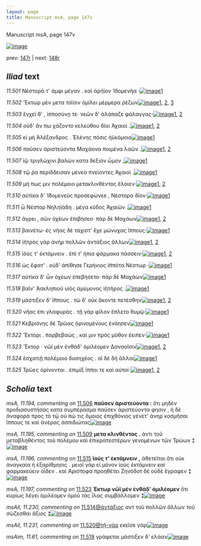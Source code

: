 ```yaml
---
layout: page
title: Manuscript msA, page 147v
---
```


Manuscript msA, page 147v

[![image](http://www.homermultitext.org/iipsrv?OBJ=IIP,1.0&FIF=/project/homer/pyramidal/deepzoom/hmt/vaimg/2017a/VA147VN_0649.tif&WID=100&CVT=JPEG)](http://www.homermultitext.org/ict2/?urn=urn:cite2:hmt:vaimg.2017a:VA147VN_0649)

prev:  [147r](../147r/) | next:  [148r](../148r/)

## *Iliad* text

*11.501* <a id="11.501"/> Νέστορά τ' ἀμφι μέγαν . καὶ ἀρήϊον Ἰδομενῆα ·[![image](http://www.homermultitext.org/iipsrv?OBJ=IIP,1.0&FIF=/project/homer/pyramidal/deepzoom/hmt/vaimg/2017a/VA147VN_0649.tif&RGN=0.493,0.2162,0.358,0.033&WID=1000&CVT=JPEG)](http://www.homermultitext.org/ict2/?urn=urn:cite2:hmt:vaimg.2017a:VA147VN_0649@0.493,0.2162,0.358,0.033)[1](#msA_11.164)

*11.502* <a id="11.502"/> Ἕκτωρ μὲν μετα τοῖσιν ὁμίλει μέρμερα ῥέζων[![image](http://www.homermultitext.org/iipsrv?OBJ=IIP,1.0&FIF=/project/homer/pyramidal/deepzoom/hmt/vaimg/2017a/VA147VN_0649.tif&RGN=0.495,0.2425,0.382,0.03&WID=1000&CVT=JPEG)](http://www.homermultitext.org/ict2/?urn=urn:cite2:hmt:vaimg.2017a:VA147VN_0649@0.495,0.2425,0.382,0.03)[1](#msAil_11.226), [2](#msA_11.192), [3](#msA_11.164)

*11.503* <a id="11.503"/> ἔγχεϊ θ' , ἱπποσύνῃ τε· νεῶν δ' ἀλάπαζε φάλαγγας·[![image](http://www.homermultitext.org/iipsrv?OBJ=IIP,1.0&FIF=/project/homer/pyramidal/deepzoom/hmt/vaimg/2017a/VA147VN_0649.tif&RGN=0.492,0.2628,0.413,0.027&WID=1000&CVT=JPEG)](http://www.homermultitext.org/ict2/?urn=urn:cite2:hmt:vaimg.2017a:VA147VN_0649@0.492,0.2628,0.413,0.027)[1](#msA_11.164), [2](#msA_11.193)

*11.504* <a id="11.504"/> οὐδ' ἄν πω χάζοντο κελεύθου δῖοι Ἀχαιοὶ .[![image](http://www.homermultitext.org/iipsrv?OBJ=IIP,1.0&FIF=/project/homer/pyramidal/deepzoom/hmt/vaimg/2017a/VA147VN_0649.tif&RGN=0.491,0.2815,0.328,0.024&WID=1000&CVT=JPEG)](http://www.homermultitext.org/ict2/?urn=urn:cite2:hmt:vaimg.2017a:VA147VN_0649@0.491,0.2815,0.328,0.024)[1](#msAil_11.228), [2](#msA_11.164)

*11.505* <a id="11.505"/> εἰ μὴ Ἀλέξανδρος . Ἑλένης πόσις ἠϋκόμοιο[![image](http://www.homermultitext.org/iipsrv?OBJ=IIP,1.0&FIF=/project/homer/pyramidal/deepzoom/hmt/vaimg/2017a/VA147VN_0649.tif&RGN=0.496,0.3003,0.37,0.027&WID=1000&CVT=JPEG)](http://www.homermultitext.org/ict2/?urn=urn:cite2:hmt:vaimg.2017a:VA147VN_0649@0.496,0.3003,0.37,0.027)[1](#msA_11.164)

*11.506* <a id="11.506"/> παῦσεν ἀριστεύοντα Μαχάονα ποιμένα λαῶν .[![image](http://www.homermultitext.org/iipsrv?OBJ=IIP,1.0&FIF=/project/homer/pyramidal/deepzoom/hmt/vaimg/2017a/VA147VN_0649.tif&RGN=0.496,0.3206,0.397,0.0278&WID=1000&CVT=JPEG)](http://www.homermultitext.org/ict2/?urn=urn:cite2:hmt:vaimg.2017a:VA147VN_0649@0.496,0.3206,0.397,0.0278)[1](#msA_11.194), [2](#msA_11.164)

*11.507* <a id="11.507"/> ἰῷ τριγλώχινι βαλὼν κατα δεξιὸν ὦμον ,[![image](http://www.homermultitext.org/iipsrv?OBJ=IIP,1.0&FIF=/project/homer/pyramidal/deepzoom/hmt/vaimg/2017a/VA147VN_0649.tif&RGN=0.502,0.3393,0.371,0.0255&WID=1000&CVT=JPEG)](http://www.homermultitext.org/ict2/?urn=urn:cite2:hmt:vaimg.2017a:VA147VN_0649@0.502,0.3393,0.371,0.0255)[1](#msA_11.164)

*11.508* <a id="11.508"/> τῷ ῥα περίδδεισαν μένεα πνείοντες Ἀχαιοὶ .[![image](http://www.homermultitext.org/iipsrv?OBJ=IIP,1.0&FIF=/project/homer/pyramidal/deepzoom/hmt/vaimg/2017a/VA147VN_0649.tif&RGN=0.496,0.3551,0.378,0.0293&WID=1000&CVT=JPEG)](http://www.homermultitext.org/ict2/?urn=urn:cite2:hmt:vaimg.2017a:VA147VN_0649@0.496,0.3551,0.378,0.0293)[1](#msA_11.164)

*11.509* <a id="11.509"/> μή πως μιν πολέμοιο μετακλινθέντος ἕλοιεν·[![image](http://www.homermultitext.org/iipsrv?OBJ=IIP,1.0&FIF=/project/homer/pyramidal/deepzoom/hmt/vaimg/2017a/VA147VN_0649.tif&RGN=0.496,0.3754,0.398,0.027&WID=1000&CVT=JPEG)](http://www.homermultitext.org/ict2/?urn=urn:cite2:hmt:vaimg.2017a:VA147VN_0649@0.496,0.3754,0.398,0.027)[1](#msA_11.195), [2](#msA_11.164)

*11.510* <a id="11.510"/> αὐτίκα δ' Ἰ̈δομενεὺς προσεφώνεε , Νέστορα δῖον·[![image](http://www.homermultitext.org/iipsrv?OBJ=IIP,1.0&FIF=/project/homer/pyramidal/deepzoom/hmt/vaimg/2017a/VA147VN_0649.tif&RGN=0.495,0.3923,0.42,0.0315&WID=1000&CVT=JPEG)](http://www.homermultitext.org/ict2/?urn=urn:cite2:hmt:vaimg.2017a:VA147VN_0649@0.495,0.3923,0.42,0.0315)[1](#msA_11.164)

*11.511* <a id="11.511"/> ὦ Νέστορ Νηληϊάδη . μέγα κῦδος Ἀχαιῶν .[![image](http://www.homermultitext.org/iipsrv?OBJ=IIP,1.0&FIF=/project/homer/pyramidal/deepzoom/hmt/vaimg/2017a/VA147VN_0649.tif&RGN=0.494,0.4111,0.342,0.0278&WID=1000&CVT=JPEG)](http://www.homermultitext.org/ict2/?urn=urn:cite2:hmt:vaimg.2017a:VA147VN_0649@0.494,0.4111,0.342,0.0278)[1](#msA_11.164)

*11.512* <a id="11.512"/> ἄγρει , σῶν ὀχέων ἐπιβήσεο· πὰρ δὲ Μαχάων[![image](http://www.homermultitext.org/iipsrv?OBJ=IIP,1.0&FIF=/project/homer/pyramidal/deepzoom/hmt/vaimg/2017a/VA147VN_0649.tif&RGN=0.497,0.4321,0.396,0.027&WID=1000&CVT=JPEG)](http://www.homermultitext.org/ict2/?urn=urn:cite2:hmt:vaimg.2017a:VA147VN_0649@0.497,0.4321,0.396,0.027)[1](#msAil_11.229), [2](#msA_11.164)

*11.513* <a id="11.513"/> βαινέτω· ἐς νῆας δὲ τάχιστ' ἔχε μώνυχας ἵππους·[![image](http://www.homermultitext.org/iipsrv?OBJ=IIP,1.0&FIF=/project/homer/pyramidal/deepzoom/hmt/vaimg/2017a/VA147VN_0649.tif&RGN=0.498,0.4516,0.406,0.027&WID=1000&CVT=JPEG)](http://www.homermultitext.org/ict2/?urn=urn:cite2:hmt:vaimg.2017a:VA147VN_0649@0.498,0.4516,0.406,0.027)[1](#msA_11.164)

*11.514* <a id="11.514"/> ἰ̈ητρὸς γὰρ ἀνὴρ πολλῶν ἀντάξιος ἄλλων[![image](http://www.homermultitext.org/iipsrv?OBJ=IIP,1.0&FIF=/project/homer/pyramidal/deepzoom/hmt/vaimg/2017a/VA147VN_0649.tif&RGN=0.491,0.4681,0.362,0.0308&WID=1000&CVT=JPEG)](http://www.homermultitext.org/ict2/?urn=urn:cite2:hmt:vaimg.2017a:VA147VN_0649@0.491,0.4681,0.362,0.0308)[1](#msAil_11.230), [2](#msA_11.164)

*11.515* <a id="11.515"/> ἰ̈ούς τ' ἐκτάμνειν . ἐπί τ' ήπια φάρμακα πάσσειν·[![image](http://www.homermultitext.org/iipsrv?OBJ=IIP,1.0&FIF=/project/homer/pyramidal/deepzoom/hmt/vaimg/2017a/VA147VN_0649.tif&RGN=0.495,0.4884,0.417,0.03&WID=1000&CVT=JPEG)](http://www.homermultitext.org/ict2/?urn=urn:cite2:hmt:vaimg.2017a:VA147VN_0649@0.495,0.4884,0.417,0.03)[1](#msA_11.196), [2](#msA_11.164)

*11.516* <a id="11.516"/> ὡς ἔφατ' . οὐδ' ἀπίθησε Γερήνιος ἱ̈ππότα Νέστωρ ·[![image](http://www.homermultitext.org/iipsrv?OBJ=IIP,1.0&FIF=/project/homer/pyramidal/deepzoom/hmt/vaimg/2017a/VA147VN_0649.tif&RGN=0.491,0.5079,0.429,0.0285&WID=1000&CVT=JPEG)](http://www.homermultitext.org/ict2/?urn=urn:cite2:hmt:vaimg.2017a:VA147VN_0649@0.491,0.5079,0.429,0.0285)[1](#msA_11.164)

*11.517* <a id="11.517"/> αὐτίκα δ' ὧν ὀχέων ἐπεβήσετο· πὰρ δὲ Μαχάων[![image](http://www.homermultitext.org/iipsrv?OBJ=IIP,1.0&FIF=/project/homer/pyramidal/deepzoom/hmt/vaimg/2017a/VA147VN_0649.tif&RGN=0.498,0.5281,0.423,0.0255&WID=1000&CVT=JPEG)](http://www.homermultitext.org/ict2/?urn=urn:cite2:hmt:vaimg.2017a:VA147VN_0649@0.498,0.5281,0.423,0.0255)[1](#msA_11.164)

*11.518* <a id="11.518"/> βαῖν' Ἀσκληπιοῦ υἱὸς ἀμύμονος ἰ̈ητῆρος .[![image](http://www.homermultitext.org/iipsrv?OBJ=IIP,1.0&FIF=/project/homer/pyramidal/deepzoom/hmt/vaimg/2017a/VA147VN_0649.tif&RGN=0.488,0.5484,0.365,0.0225&WID=1000&CVT=JPEG)](http://www.homermultitext.org/ict2/?urn=urn:cite2:hmt:vaimg.2017a:VA147VN_0649@0.488,0.5484,0.365,0.0225)[1](#msA_11.164)

*11.519* <a id="11.519"/> μάστιξεν δ' ἵ̈ππους . τὼ δ' οὐκ ἄκοντε πετέσθην[![image](http://www.homermultitext.org/iipsrv?OBJ=IIP,1.0&FIF=/project/homer/pyramidal/deepzoom/hmt/vaimg/2017a/VA147VN_0649.tif&RGN=0.498,0.5626,0.415,0.0285&WID=1000&CVT=JPEG)](http://www.homermultitext.org/ict2/?urn=urn:cite2:hmt:vaimg.2017a:VA147VN_0649@0.498,0.5626,0.415,0.0285)[1](#msAim_11.61), [2](#msA_11.164)

*11.520* <a id="11.520"/> νῆας ἐπι γλαφυρὰς . τῇ γὰρ φίλον ἔπλετο θυμῷ·[![image](http://www.homermultitext.org/iipsrv?OBJ=IIP,1.0&FIF=/project/homer/pyramidal/deepzoom/hmt/vaimg/2017a/VA147VN_0649.tif&RGN=0.495,0.5836,0.417,0.0263&WID=1000&CVT=JPEG)](http://www.homermultitext.org/ict2/?urn=urn:cite2:hmt:vaimg.2017a:VA147VN_0649@0.495,0.5836,0.417,0.0263)[1](#msA_11.164)

*11.521* <a id="11.521"/> Κεβριόνης δὲ Τρῶας ὀρινομένους ἐνόησεν[![image](http://www.homermultitext.org/iipsrv?OBJ=IIP,1.0&FIF=/project/homer/pyramidal/deepzoom/hmt/vaimg/2017a/VA147VN_0649.tif&RGN=0.495,0.6039,0.398,0.0233&WID=1000&CVT=JPEG)](http://www.homermultitext.org/ict2/?urn=urn:cite2:hmt:vaimg.2017a:VA147VN_0649@0.495,0.6039,0.398,0.0233)[1](#msA_11.164)

*11.522* <a id="11.522"/> Ἕκτορι . παρβεβαὼς , καί μιν πρὸς μῦθον έειπεν·[![image](http://www.homermultitext.org/iipsrv?OBJ=IIP,1.0&FIF=/project/homer/pyramidal/deepzoom/hmt/vaimg/2017a/VA147VN_0649.tif&RGN=0.491,0.6197,0.435,0.0255&WID=1000&CVT=JPEG)](http://www.homermultitext.org/ict2/?urn=urn:cite2:hmt:vaimg.2017a:VA147VN_0649@0.491,0.6197,0.435,0.0255)[1](#msA_11.164)

*11.523* <a id="11.523"/> Ἕκτορ · νῶϊ μὲν ἐνθάδ' ὁμιλέομεν Δαναοῖσιν[![image](http://www.homermultitext.org/iipsrv?OBJ=IIP,1.0&FIF=/project/homer/pyramidal/deepzoom/hmt/vaimg/2017a/VA147VN_0649.tif&RGN=0.488,0.6384,0.428,0.0248&WID=1000&CVT=JPEG)](http://www.homermultitext.org/ict2/?urn=urn:cite2:hmt:vaimg.2017a:VA147VN_0649@0.488,0.6384,0.428,0.0248)[1](#msA_11.197), [2](#msA_11.164)

*11.524* <a id="11.524"/> ἐσχατιῇ πολέμοιο δυσηχέος . οἳ δὲ δὴ ἄλλοι[![image](http://www.homermultitext.org/iipsrv?OBJ=IIP,1.0&FIF=/project/homer/pyramidal/deepzoom/hmt/vaimg/2017a/VA147VN_0649.tif&RGN=0.49,0.6594,0.397,0.0278&WID=1000&CVT=JPEG)](http://www.homermultitext.org/ict2/?urn=urn:cite2:hmt:vaimg.2017a:VA147VN_0649@0.49,0.6594,0.397,0.0278)[1](#msA_11.164)

*11.525* <a id="11.525"/> Τρῶες ὀρίνονται . ἐπιμὶξ ἵπποι τε καὶ αὐτοί·[![image](http://www.homermultitext.org/iipsrv?OBJ=IIP,1.0&FIF=/project/homer/pyramidal/deepzoom/hmt/vaimg/2017a/VA147VN_0649.tif&RGN=0.482,0.6782,0.378,0.03&WID=1000&CVT=JPEG)](http://www.homermultitext.org/ict2/?urn=urn:cite2:hmt:vaimg.2017a:VA147VN_0649@0.482,0.6782,0.378,0.03)[1](#msAil_11.232), [2](#msA_11.164)

## *Scholia* text

*msA, 11.194, commenting on* [11.506](#11.506)  <a id="msA_11.194"/> **παῦσεν ἀριστεύοντα :** ὅτι μηδὲν προδιασυστήσας κατα συμπέρασμα παῦσεν ἀριστεύοντα φησιν , ἡ δὲ ἀναφορὰ προς τὸ τῷ ού πώ τις ὅμοιος ἐπιχθόνιος γένετ' ἀνηρ κοσμῆσαι ἵππους τε καὶ ἀνέρας ἀσπιδιώτας[![image](http://www.homermultitext.org/iipsrv?OBJ=IIP,1.0&FIF=/project/homer/pyramidal/deepzoom/hmt/vaimg/2017a/VA147VN_0649.tif&RGN=0.239,0.1523,0.704,0.0368&WID=1000&CVT=JPEG)](http://www.homermultitext.org/ict2/?urn=urn:cite2:hmt:vaimg.2017a:VA147VN_0649@0.239,0.1523,0.704,0.0368)

*msA, 11.195, commenting on* [11.509](#11.509)  <a id="msA_11.195"/> **μετα κλινθέντος .** ἀντι τοῦ μεταβληθέντος τοῦ πολέμου καὶ ἐπικρατεστέρων γενομένων τῶν Τρώων ⁑[![image](http://www.homermultitext.org/iipsrv?OBJ=IIP,1.0&FIF=/project/homer/pyramidal/deepzoom/hmt/vaimg/2017a/VA147VN_0649.tif&RGN=0.239,0.4044,0.216,0.0503&WID=1000&CVT=JPEG)](http://www.homermultitext.org/ict2/?urn=urn:cite2:hmt:vaimg.2017a:VA147VN_0649@0.239,0.4044,0.216,0.0503)

*msA, 11.196, commenting on* [11.515](#11.515)  <a id="msA_11.196"/> **ϊούς τ' ἐκτάμνειν ,** ἀθετεῖται ὅτι οὐκ ἀναγκαία ἡ ἐξαρίθμησις . μειοῖ γάρ εἰ μόνον ἰοὺς ἐκτάμνειν καὶ φαρμακεύειν οἶδεν . καὶ Ἀριστοφα προηθέτει Ζηνόδοτ δὲ οὐδὲ ἔγραφεν ⁑[![image](http://www.homermultitext.org/iipsrv?OBJ=IIP,1.0&FIF=/project/homer/pyramidal/deepzoom/hmt/vaimg/2017a/VA147VN_0649.tif&RGN=0.237,0.4524,0.213,0.081&WID=1000&CVT=JPEG)](http://www.homermultitext.org/ict2/?urn=urn:cite2:hmt:vaimg.2017a:VA147VN_0649@0.237,0.4524,0.213,0.081)

*msA, 11.197, commenting on* [11.523](#11.523)  <a id="msA_11.197"/> **Ἐκτωρ νῶϊ μὲν ἐνθάδ' ὁμιλέομεν** ὅτι κυρίως λέγει ὁμιλέομεν ὁμοῦ τὰς ΐλας συμβάλλομεν ⁑[![image](http://www.homermultitext.org/iipsrv?OBJ=IIP,1.0&FIF=/project/homer/pyramidal/deepzoom/hmt/vaimg/2017a/VA147VN_0649.tif&RGN=0.241,0.5304,0.213,0.048&WID=1000&CVT=JPEG)](http://www.homermultitext.org/ict2/?urn=urn:cite2:hmt:vaimg.2017a:VA147VN_0649@0.241,0.5304,0.213,0.048)

*msAil, 11.230, commenting on* [11.514@ἀντάξιος](#11.514@ἀντάξιος)  <a id="msAil_11.230"/> αντ τοῦ πολλῶν ἄλλων τοῦ σώζεσθαι ἄξιος ⁑[![image](http://www.homermultitext.org/iipsrv?OBJ=IIP,1.0&FIF=/project/homer/pyramidal/deepzoom/hmt/vaimg/2017a/VA147VN_0649.tif&RGN=0.667,0.4704,0.187,0.0143&WID=1000&CVT=JPEG)](http://www.homermultitext.org/ict2/?urn=urn:cite2:hmt:vaimg.2017a:VA147VN_0649@0.667,0.4704,0.187,0.0143)

*msAil, 11.231, commenting on* [11.520@τῇ-γὰρ](#11.520@τῇ-γὰρ)  <a id="msAil_11.231"/> εκεῖσε γὰρ[![image](http://www.homermultitext.org/iipsrv?OBJ=IIP,1.0&FIF=/project/homer/pyramidal/deepzoom/hmt/vaimg/2017a/VA147VN_0649.tif&RGN=0.706,0.5814,0.067,0.015&WID=1000&CVT=JPEG)](http://www.homermultitext.org/ict2/?urn=urn:cite2:hmt:vaimg.2017a:VA147VN_0649@0.706,0.5814,0.067,0.015)

*msAim, 11.61, commenting on* [11.519](#11.519)  <a id="msAim_11.61"/> γράφεται μάστιξεν δ' ελάαν[![image](http://www.homermultitext.org/iipsrv?OBJ=IIP,1.0&FIF=/project/homer/pyramidal/deepzoom/hmt/vaimg/2017a/VA147VN_0649.tif&RGN=0.42,0.5626,0.072,0.0435&WID=1000&CVT=JPEG)](http://www.homermultitext.org/ict2/?urn=urn:cite2:hmt:vaimg.2017a:VA147VN_0649@0.42,0.5626,0.072,0.0435)
